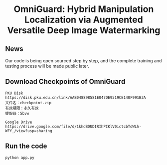 <div align="center">
<h1> OmniGuard: Hybrid Manipulation Localization via Augmented Versatile Deep Image Watermarking </h1>
</div>

## News
Our code is being open sourced step by step, and the complete training and testing process will be made public later.


## Download Checkpoints of OmniGuard
```
PKU Disk
https://disk.pku.edu.cn/link/AAB048898581E047DE9519CE140F991B3A
文件名：checkpoint.zip
有效期限：永久有效
提取码：5bvw

Google Drive
https://drive.google.com/file/d/1khdBDUDIRIhPIKlV0ictcbTdWLh-WFY_/view?usp=sharing
```


## Run the code
```
python app.py
```
